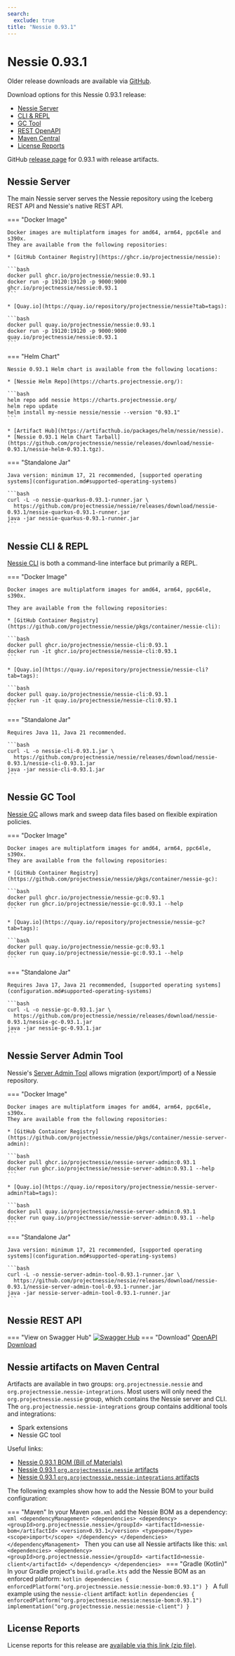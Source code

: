 ```yaml
---
search:
  exclude: true
title: "Nessie 0.93.1"
---
```


# Nessie 0.93.1

Older release downloads are available via [GitHub](https://github.com/projectnessie/nessie/releases).

Download options for this Nessie 0.93.1 release:

* [Nessie Server](#nessie-server)
* [CLI & REPL](#nessie-cli--repl)
* [GC Tool](#nessie-gc-tool)
* [REST OpenAPI](#nessie-rest-api)
* [Maven Central](#nessie-artifacts-on-maven-central)
* [License Reports](#license-reports)

GitHub [release page](https://github.com/projectnessie/nessie/releases/tag/nessie-0.93.1) for 0.93.1 with release artifacts.

## Nessie Server

The main Nessie server serves the Nessie repository using the Iceberg REST API and Nessie's native REST API.

=== "Docker Image"

    Docker images are multiplatform images for amd64, arm64, ppc64le and s390x.
    They are available from the following repositories:

    * [GitHub Container Registry](https://ghcr.io/projectnessie/nessie):

    ```bash
    docker pull ghcr.io/projectnessie/nessie:0.93.1
    docker run -p 19120:19120 -p 9000:9000 ghcr.io/projectnessie/nessie:0.93.1
    ```

    * [Quay.io](https://quay.io/repository/projectnessie/nessie?tab=tags):

    ```bash
    docker pull quay.io/projectnessie/nessie:0.93.1
    docker run -p 19120:19120 -p 9000:9000 quay.io/projectnessie/nessie:0.93.1
    ```

=== "Helm Chart"

    Nessie 0.93.1 Helm chart is available from the following locations:

    * [Nessie Helm Repo](https://charts.projectnessie.org/):

    ```bash
    helm repo add nessie https://charts.projectnessie.org/
    helm repo update
    helm install my-nessie nessie/nessie --version "0.93.1"
    ```

    * [Artifact Hub](https://artifacthub.io/packages/helm/nessie/nessie).
    * [Nessie 0.93.1 Helm Chart Tarball](https://github.com/projectnessie/nessie/releases/download/nessie-0.93.1/nessie-helm-0.93.1.tgz).

=== "Standalone Jar"

    Java version: minimum 17, 21 recommended, [supported operating systems](configuration.md#supported-operating-systems)

    ```bash
    curl -L -o nessie-quarkus-0.93.1-runner.jar \
      https://github.com/projectnessie/nessie/releases/download/nessie-0.93.1/nessie-quarkus-0.93.1-runner.jar
    java -jar nessie-quarkus-0.93.1-runner.jar
    ```

## Nessie CLI & REPL

[Nessie CLI](cli.md) is both a command-line interface but primarily a REPL.

=== "Docker Image"

    Docker images are multiplatform images for amd64, arm64, ppc64le, s390x.

    They are available from the following repositories:

    * [GitHub Container Registry](https://github.com/projectnessie/nessie/pkgs/container/nessie-cli):

    ```bash
    docker pull ghcr.io/projectnessie/nessie-cli:0.93.1
    docker run -it ghcr.io/projectnessie/nessie-cli:0.93.1 
    ```

    * [Quay.io](https://quay.io/repository/projectnessie/nessie-cli?tab=tags):

    ```bash
    docker pull quay.io/projectnessie/nessie-cli:0.93.1
    docker run -it quay.io/projectnessie/nessie-cli:0.93.1
    ```

=== "Standalone Jar"

    Requires Java 11, Java 21 recommended.

    ```bash
    curl -L -o nessie-cli-0.93.1.jar \
      https://github.com/projectnessie/nessie/releases/download/nessie-0.93.1/nessie-cli-0.93.1.jar
    java -jar nessie-cli-0.93.1.jar
    ```

## Nessie GC Tool

[Nessie GC](gc.md) allows mark and sweep data files based on flexible expiration policies.

=== "Docker Image"

    Docker images are multiplatform images for amd64, arm64, ppc64le, s390x.
    They are available from the following repositories:

    * [GitHub Container Registry](https://github.com/projectnessie/nessie/pkgs/container/nessie-gc):

    ```bash
    docker pull ghcr.io/projectnessie/nessie-gc:0.93.1
    docker run ghcr.io/projectnessie/nessie-gc:0.93.1 --help
    ```

    * [Quay.io](https://quay.io/repository/projectnessie/nessie-gc?tab=tags):

    ```bash
    docker pull quay.io/projectnessie/nessie-gc:0.93.1
    docker run quay.io/projectnessie/nessie-gc:0.93.1 --help
    ```

=== "Standalone Jar"

    Requires Java 17, Java 21 recommended, [supported operating systems](configuration.md#supported-operating-systems)

    ```bash
    curl -L -o nessie-gc-0.93.1.jar \
      https://github.com/projectnessie/nessie/releases/download/nessie-0.93.1/nessie-gc-0.93.1.jar
    java -jar nessie-gc-0.93.1.jar
    ```

## Nessie Server Admin Tool

Nessie's [Server Admin Tool](export_import.md) allows migration (export/import) of a
Nessie repository.

=== "Docker Image"

    Docker images are multiplatform images for amd64, arm64, ppc64le, s390x.
    They are available from the following repositories:

    * [GitHub Container Registry](https://github.com/projectnessie/nessie/pkgs/container/nessie-server-admin):

    ```bash
    docker pull ghcr.io/projectnessie/nessie-server-admin:0.93.1
    docker run ghcr.io/projectnessie/nessie-server-admin:0.93.1 --help
    ```

    * [Quay.io](https://quay.io/repository/projectnessie/nessie-server-admin?tab=tags):

    ```bash
    docker pull quay.io/projectnessie/nessie-server-admin:0.93.1
    docker run quay.io/projectnessie/nessie-server-admin:0.93.1 --help
    ```

=== "Standalone Jar"

    Java version: minimum 17, 21 recommended, [supported operating systems](configuration.md#supported-operating-systems)

    ```bash
    curl -L -o nessie-server-admin-tool-0.93.1-runner.jar \
      https://github.com/projectnessie/nessie/releases/download/nessie-0.93.1/nessie-server-admin-tool-0.93.1-runner.jar
    java -jar nessie-server-admin-tool-0.93.1-runner.jar
    ```

## Nessie REST API

=== "View on Swagger Hub"
    [![Swagger Hub](https://img.shields.io/badge/swagger%20hub-nessie-3f6ec6?style=for-the-badge&logo=swagger&link=https%3A%2F%2Fapp.swaggerhub.com%2Fapis%2Fprojectnessie%2Fnessie)](https://app.swaggerhub.com/apis/projectnessie/nessie/0.93.1)
=== "Download"
    [OpenAPI Download](https://github.com/projectnessie/nessie/releases/download/nessie-0.93.1/nessie-openapi-0.93.1.yaml)

## Nessie artifacts on Maven Central

Artifacts are available in two groups: `org.projectnessie.nessie` and
`org.projectnessie.nessie-integrations`. Most users will only need the `org.projectnessie.nessie`
group, which contains the Nessie server and CLI. The `org.projectnessie.nessie-integrations` group
contains additional tools and integrations:

* Spark extensions
* Nessie GC tool

Useful links:

* [Nessie 0.93.1 BOM (Bill of Materials)](https://search.maven.org/artifact/org.projectnessie.nessie/nessie-bom/0.93.1/pom)
* [Nessie 0.93.1 `org.projectnessie.nessie` artifacts](https://search.maven.org/search?q=g:org.projectnessie.nessie%20v:0.93.1)
* [Nessie 0.93.1 `org.projectnessie.nessie-integrations` artifacts](https://search.maven.org/search?q=g:org.projectnessie.nessie-integrations%20v:0.93.1)

The following examples show how to add the Nessie BOM to your build configuration:

=== "Maven"
    In your Maven `pom.xml` add the Nessie BOM as a dependency:
    ```xml
    <dependencyManagement>
      <dependencies>
        <dependency>
          <groupId>org.projectnessie.nessie</groupId>
          <artifactId>nessie-bom</artifactId>
          <version>0.93.1</version>
          <type>pom</type>
          <scope>import</scope>
        </dependency>
      </dependencies>
    </dependencyManagement>
    ```
    Then you can use all Nessie artifacts like this:
    ```xml
    <dependencies>
      <dependency>
        <groupId>org.projectnessie.nessie</groupId>
        <artifactId>nessie-client</artifactId>
      </dependency>
    </dependencies>
    ```
=== "Gradle (Kotlin)"
    In your Gradle project's `build.gradle.kts` add the Nessie BOM as an enforced platform:
    ```kotlin
    dependencies {
      enforcedPlatform("org.projectnessie.nessie:nessie-bom:0.93.1")
    }
    ```
    A full example using the `nessie-client` artifact:
    ```kotlin
    dependencies {
      enforcedPlatform("org.projectnessie.nessie:nessie-bom:0.93.1")
      implementation("org.projectnessie.nessie:nessie-client")
    }
    ```

## License Reports

License reports for this release are [available via this link (zip file)](https://github.com/projectnessie/nessie/releases/download/nessie-0.93.1/nessie-aggregated-license-report-0.93.1.zip).
